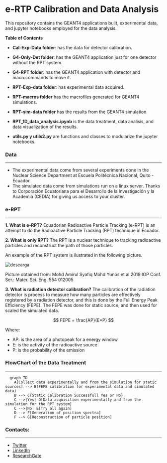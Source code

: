 # e-RTP Calibration and Data Analysis


This repository contains the GEANT4 applications built, experimental data, and jupyter notebooks employed for the data analysis.

**Table of Contents**
* **Cal-Exp-Data folder**: has the data for detector calibration.

* **G4-Only-Det folder**: has the GEANT4 application just for one detector without the RPT system.

* **G4-RPT folder**: has the GEANT4 application with detector and macrocommands to move it.

* **RPT-Exp-data folder**: has experimental data acquired.

* **RPT-macros folder** has the macrofiles generated for GEANT4 simulations.

* **RPT-sim-data folder** has the results from the GEANT4 simulation.

* **RPT_1D_data_analysis.ipynb** is the data treatment, data analisis, and data visualization of the results.

* **utils.py y utils2.py** are functions and classes to modularize the jupyter notebooks.
### Data 

----
- The experimental data come from several experiments done in the Nuclear Science Department at Escuela Politécnica Nacional, Quito - Ecuador.
- The simulated data come from simulations run on a linux server. Thanks to Corporación Ecuatoriana para el Desarrollo de la Investigación y la Academia (CEDIA) for giving us access to your cluster.
### e-RPT 
---
**1. What is e-RPT?**
Ecuadorian Radioactive Particle Tracking (e-RPT) is an attempt to do the Radioactive Particle Tracking (RPT) technique in Ecuador. 

**2. What is only RPT?**
The RPT is a nuclear technique to tracking radioactive particles and reconstruct the path of those particles. 

An example of the RPT system is ilustrated in the following picture.

![descarga](https://user-images.githubusercontent.com/82113558/189548912-ea04f459-0735-480d-9715-e71046b4bbd3.png)


Picture obtained from:  Mohd Amirul Syafiq Mohd Yunos et al 2019 IOP Conf. Ser.: Mater. Sci. Eng. 554 012005


**3. What is radiation detector calibration?**
The calibration of the radiation detector is process to measure how many particles are effectively registered by a radiation detector, and this is done by the Full Energy Peak Efficiency (FEPE). The FEPE was done for static source, and then used for scaled the simulated data. 

$$ FEPE = \frac{AP}{E*P} $$

Where:
- AP: is the area of a photopeak for a energy window
- E: is the activity of the radioactive source
- P: is the probability of the emission
                
### FlowChart of the Data Treatment
---
```mermaid 
  graph TD
    A[Collect data experimentally and from the simulation for static sources] --> B(FEPE calibration for experimental data and simulated data)
    B --> C{Static Calibration Successfull Yes or No}
    C -->|Yes| D[Data acquisition experimentally and from the simulation for the RPT system]
    C -->|No| E[Try all again]
    D --> F[Generation of position spectra]
    F --> G[Reconstruction of particle position]

```

### Contacts:
---
- [Twitter](https://twitter.com/sarasti_seb)
- [LinkedIn](https://linkedin.com/in/sebastiansarasti)
- [ResearchGate](https://www.researchgate.net/profile/Sebastian-Sarasti-2)
